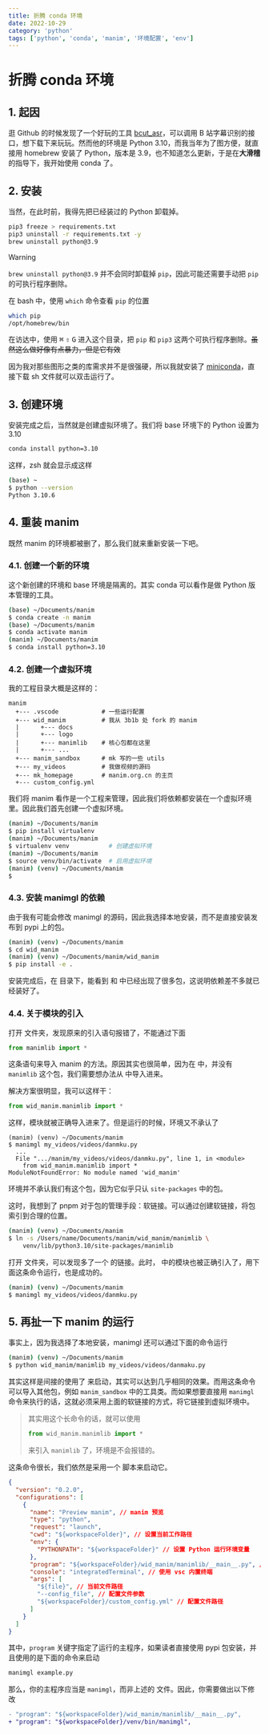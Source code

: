 ```yaml
---
title: 折腾 conda 环境
date: 2022-10-29
category: 'python'
tags: ['python', 'conda', 'manim', '环境配置', 'env']
---
```


# 折腾 conda 环境

## 1. 起因

逛 Github 的时候发现了一个好玩的工具 [bcut_asr](https://github.com/SocialSisterYi/bcut-asr)，可以调用 B 站字幕识别的接口，想下载下来玩玩。然而他的环境是 Python 3.10，而我当年为了图方便，就直接用 homebrew 安装了 Python，版本是 3.9，也不知道怎么更新，于是在**大滑稽**的指导下，我开始使用 conda 了。

## 2. 安装

当然，在此时前，我得先把已经装过的 Python 卸载掉。

```sh
pip3 freeze > requirements.txt
pip3 uninstall -r requirements.txt -y
brew uninstall python@3.9
```

> [!warning]
> `brew uninstall python@3.9` 并不会同时卸载掉 `pip`，因此可能还需要手动把 `pip` 的可执行程序删除。
>
> 在 bash 中，使用 `which` 命令查看 `pip` 的位置
>
> ```sh
> which pip
> /opt/homebrew/bin
> ```
>
> 在访达中，使用 <kbd>⌘</kbd> <kbd>⇧</kbd> <kbd>G</kbd> 进入这个目录，把 `pip` 和 `pip3` 这两个可执行程序删除。~~虽然这么做好像有点暴力，但是它有效~~

因为我对那些图形之类的库需求并不是很强硬，所以我就安装了 [miniconda](https://docs.conda.io/en/latest/miniconda.html)，直接下载 sh 文件就可以双击运行了。

## 3. 创建环境

安装完成之后，当然就是创建虚拟环境了。我们将 base 环境下的 Python 设置为 3.10

```sh
conda install python=3.10
```

这样，zsh 就会显示成这样

```sh
(base) ~
$ python --version
Python 3.10.6
```

## 4. 重装 manim

既然 manim 的环境都被删了，那么我们就来重新安装一下吧。

### 4.1. 创建一个新的环境

这个新创建的环境和 base 环境是隔离的。其实 conda 可以看作是做 Python 版本管理的工具。

```sh
(base) ~/Documents/manim
$ conda create -n manim
(base) ~/Documents/manim
$ conda activate manim
(manim) ~/Documents/manim
$ conda install python=3.10
```

### 4.2. 创建一个虚拟环境

我的工程目录大概是这样的：

```text
manim
  +--- .vscode            # 一些运行配置
  +--- wid_manim          # 我从 3b1b 处 fork 的 manim
  |      +--- docs
  |      +--- logo
  |      +--- manimlib    # 核心包都在这里
  |      +--- ...
  +--- manim_sandbox      # mk 写的一些 utils
  +--- my_videos          # 我做视频的源码
  +--- mk_homepage        # manim.org.cn 的主页
  +--- custom_config.yml
```

我们将 manim 看作是一个工程来管理，因此我们将依赖都安装在一个虚拟环境里。因此我们首先创建一个虚拟环境。

```sh
(manim) ~/Documents/manim
$ pip install virtualenv
(manim) ~/Documents/manim
$ virtualenv venv           # 创建虚拟环境
(manim) ~/Documents/manim
$ source venv/bin/activate  # 启用虚拟环境
(manim) (venv) ~/Documents/manim
$
```

### 4.3. 安装 manimgl 的依赖

由于我有可能会修改 manimgl 的源码，因此我选择本地安装，而不是直接安装发布到 pypi 上的包。

```sh
(manim) (venv) ~/Documents/manim
$ cd wid_manim
(manim) (venv) ~/Documents/manim/wid_manim
$ pip install -e .
```

安装完成后，在 <FileName name="venv" icon="i-vscode-icons-default-folder-opened" /> 目录下，能看到 <FileName name="bin" icon="i-vscode-icons-default-folder-opened" /> 和 <FileName name="lib" icon="i-vscode-icons-default-folder-opened" /> 中已经出现了很多包，这说明依赖差不多就已经装好了。

### 4.4. 关于模块的引入

打开 <FileName name="my_videos" icon="i-vscode-icons-default-folder-opened" /> 文件夹，发现原来的引入语句报错了，不能通过下面

```py
from manimlib import *
```

这条语句来导入 manim 的方法。原因其实也很简单，因为在 <FileName name="venv/lib/Python3.10/site-packages" icon="i-vscode-icons-default-folder-opened" /> 中，并没有 `manimlib` 这个包，我们需要想办法从 <FileName name="wid_manim" icon="i-vscode-icons-default-folder-opened" /> 中导入进来。

解决方案很明显，我可以这样干：

```py
from wid_manim.manimlib import *
```

这样，模块就被正确导入进来了。但是运行的时候，环境又不承认了

```
(manim) (venv) ~/Documents/manim
$ manimgl my_videos/videos/danmku.py
  ...
  File ".../manim/my_videos/videos/danmku.py", line 1, in <module>
    from wid_manim.manimlib import *
ModuleNotFoundError: No module named 'wid_manim'
```

环境并不承认我们有这个包，因为它似乎只认 `site-packages` 中的包。

这时，我想到了 pnpm 对于包的管理手段：软链接。可以通过创建软链接，将包索引到合理的位置。

```sh
(manim) (venv) ~/Documents/manim
$ ln -s /Users/name/Documents/manim/wid_manim/manimlib \
    venv/lib/python3.10/site-packages/manimlib
```

打开 <FileName name="venv/lib/python3.10/site-packages" icon="i-vscode-icons-default-folder-opened" /> 文件夹，可以发现多了一个 <FileName name="manimlib" icon="i-vscode-icons-file-type-lnk" /> 的链接。此时， <FileName name="my_videos" icon="i-vscode-icons-default-folder-opened" /> 中的模块也被正确引入了，用下面这条命令运行，也是成功的。

```sh
(manim) (venv) ~/Documents/manim
$ manimgl my_videos/videos/danmku.py
```

## 5. 再扯一下 manim 的运行

事实上，因为我选择了本地安装，manimgl 还可以通过下面的命令运行

```sh
(manim) (venv) ~/Documents/manim
$ python wid_manim/manimlib my_videos/videos/danmaku.py
```

其实这样是间接的使用了 <FileName name="wid_manim/manimlib/__main__.py" icon="i-vscode-icons-file-type-python" /> 来启动，其实可以达到几乎相同的效果。而用这条命令可以导入其他包，例如 `manim_sandbox` 中的工具类。而如果想要直接用 `manimgl` 命令来执行的话，这就必须采用上面的软链接的方式，将它链接到虚拟环境中。

> 其实用这个长命令的话，就可以使用
>
> ```py
> from wid_manim.manimlib import *
> ```
>
> 来引入 `manimlib` 了，环境是不会报错的。

这条命令很长，我们依然是采用一个 <FileName name="launch.json" icon="i-vscode-icons-file-type-json" /> 脚本来启动它。

```json
{
  "version": "0.2.0",
  "configurations": [
    {
      "name": "Preview manim", // manim 预览
      "type": "python",
      "request": "launch",
      "cwd": "${workspaceFolder}", // 设置当前工作路径
      "env": {
        "PYTHONPATH": "${workspaceFolder}" // 设置 Python 运行环境变量
      },
      "program": "${workspaceFolder}/wid_manim/manimlib/__main__.py", // 设置运行程序
      "console": "integratedTerminal", // 使用 vsc 内置终端
      "args": [
        "${file}", // 当前文件路径
        "--config_file", // 配置文件参数
        "${workspaceFolder}/custom_config.yml" // 配置文件路径
      ]
    }
  ]
}
```

其中，`program` 关键字指定了运行的主程序，如果读者直接使用 pypi 包安装，并且使用的是下面的命令来启动

```sh
manimgl example.py
```

那么，你的主程序应当是 `manimgl`，而非上述的 <FileName name="__main__.py" icon="i-vscode-icons-file-type-python" /> 文件。因此，你需要做出以下修改

```diff
- "program": "${workspaceFolder}/wid_manim/manimlib/__main__.py",
+ "program": "${workspaceFolder}/venv/bin/manimgl",
```


